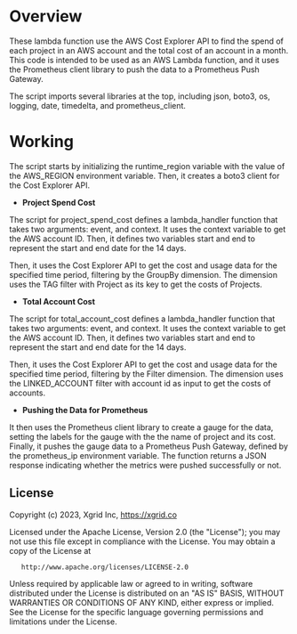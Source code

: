 # Overview

These lambda function use the AWS Cost Explorer API to find the spend of each project in an AWS account and the total cost of an account in a month. This code is intended to be used as an AWS Lambda function, and it uses the Prometheus client library to push the data to a Prometheus Push Gateway.

The script imports several libraries at the top, including json, boto3, os, logging, date, timedelta, and prometheus_client.

# Working

The script starts by initializing the runtime_region variable with the value of the AWS_REGION environment variable. Then, it creates a boto3 client for the Cost Explorer API.

- **Project Spend Cost**

The script for project_spend_cost defines a lambda_handler function that takes two arguments: event, and context. It uses the context variable to get the AWS account ID. Then, it defines two variables start and end to represent the start and end date for the 14 days.

Then, it uses the Cost Explorer API to get the cost and usage data for the specified time period, filtering by the GroupBy dimension. The dimension uses the TAG filter with Project as its key to get the costs of Projects.

- **Total Account Cost**
  
The script for total_account_cost defines a lambda_handler function that takes two arguments: event, and context. It uses the context variable to get the AWS account ID. Then, it defines two variables start and end to represent the start and end date for the 14 days.

Then, it uses the Cost Explorer API to get the cost and usage data for the specified time period, filtering by the Filter dimension. The dimension uses the LINKED_ACCOUNT filter with account id as input to get the costs of accounts.

- **Pushing the Data for Prometheus**

It then uses the Prometheus client library to create a gauge for the data, setting the labels for the gauge with the the name of project and its cost. Finally, it pushes the gauge data to a Prometheus Push Gateway, defined by the prometheus_ip environment variable. The function returns a JSON response indicating whether the metrics were pushed successfully or not.

## License

Copyright (c) 2023, Xgrid Inc, https://xgrid.co

Licensed under the Apache License, Version 2.0 (the "License");
you may not use this file except in compliance with the License.
You may obtain a copy of the License at

       http://www.apache.org/licenses/LICENSE-2.0

Unless required by applicable law or agreed to in writing, software
distributed under the License is distributed on an "AS IS" BASIS,
WITHOUT WARRANTIES OR CONDITIONS OF ANY KIND, either express or implied.
See the License for the specific language governing permissions and
limitations under the License.
